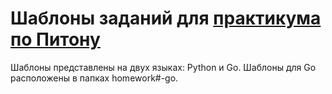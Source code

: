 # Шаблоны заданий для [практикума по Питону](https://github.com/Dementiy/pybook)

Шаблоны представлены на двух языках: Python и Go. Шаблоны для Go расположены в папках homework#-go.
